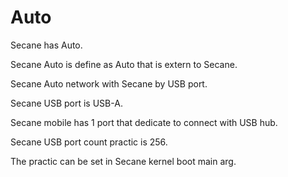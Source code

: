 # Auto

Secane has Auto.

Secane Auto is define as Auto that is extern to Secane.

Secane Auto network with Secane by USB port.

Secane USB port is USB-A.

Secane mobile has 1 port that dedicate to connect with USB hub.

Secane USB port count practic is 256.

The practic can be set in Secane kernel boot main arg.
